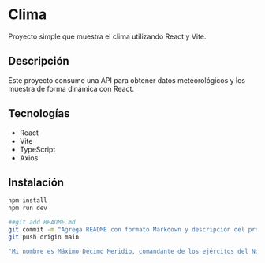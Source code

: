  # Clima

Proyecto simple que muestra el clima utilizando React y Vite.

## Descripción

Este proyecto consume una API para obtener datos meteorológicos y los muestra de forma dinámica con React.

## Tecnologías

- React
- Vite
- TypeScript 
- Axios 

## Instalación

```bash
npm install
npm run dev

##git add README.md
git commit -m "Agrega README con formato Markdown y descripción del proyecto"
git push origin main

"Mi nombre es Máximo Décimo Meridio, comandante de los ejércitos del Norte, general de las legiones Fénix, leal servidor del verdadero emperador Marco Aurelio, padre de un hijo asesinado, esposo de una esposa asesinada, y juro que me vengaré, en esta vida o en la otra."
